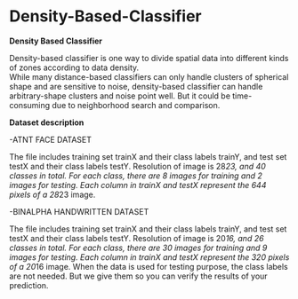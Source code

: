 # Density-Based-Classifier

**Density Based Classifier**  

Density-based classifier is one way to divide spatial data into different kinds of zones according to data density.  
While many distance-based classifiers can only handle clusters of spherical shape and are sensitive to noise, density-based classifier can handle arbitrary-shape clusters and noise point well. But it could be time-consuming due to neighborhood search and comparison. 

**Dataset description**  

  -ATNT FACE DATASET  
  
The file includes training set trainX and their class labels trainY, and test set testX and their class
labels testY. Resolution of image is 28*23, and 40 classes in total. For each class, there are 8 images for
training and 2 images for testing. Each column in trainX and testX represent the 644 pixels of a 28*23
image.  
  
  -BINALPHA HANDWRITTEN DATASET  
  
The file includes training set trainX and their class labels trainY, and test set testX and their class
labels testY. Resolution of image is 20*16, and 26 classes in total. For each class, there are 30 images for
training and 9 images for testing. Each column in trainX and testX represent the 320 pixels of a 20*16
image.
When the data is used for testing purpose, the class labels are not needed. But we give them so you can
verify the results of your prediction.
